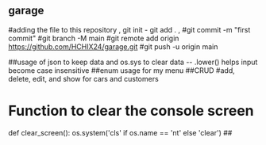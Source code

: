 ## garage
#adding the file to this repository , git init - git add . ,
#git commit -m "first commit"
#git branch -M main
#git remote add origin https://github.com/HCHIX24/garage.git
#git push -u origin main

##usage of json to keep data and os.sys to clear data -- .lower() helps input become case insensitive
##enum usage for my menu
##CRUD 
#add, delete, edit, and show for cars and customers
# Function to clear the console screen
def clear_screen():
    os.system('cls' if os.name == 'nt' else 'clear')
    ##
